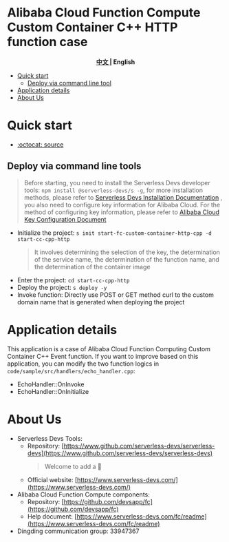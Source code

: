 # Alibaba Cloud Function Compute Custom Container C++ HTTP function case

<toc>

<p align="center"><b> <a href="./readme.md"> 中文 </a> | English </b></p>

- [Quick start](#Quick-start)
    - [Deploy via command line tool](#Deploy-via-command-line-tools)
- [Application details](#Application-details)
- [About Us](#About-Us)

</toc>

# Quick start

- [:octocat: source](https://github.com/devsapp/start-fc/tree/main/custom-container-function/fc-custom-container-http-cpp/src)

## Deploy via command line tools

> Before starting, you need to install the Serverless Devs developer tools: `npm install @serverless-devs/s -g`, for more installation methods, please refer to [Serverless Devs Installation Documentation](https://www.serverless-devs.com/serverless-devs/install) , you also need to configure key information for Alibaba Cloud. For the method of configuring key information, please refer to [Alibaba Cloud Key Configuration Document](https://www.serverless-devs.com/fc/config)

- Initialize the project: `s init start-fc-custom-container-http-cpp -d start-cc-cpp-http`
    > It involves determining the selection of the key, the determination of the service name, the determination of the function name, and the determination of the container image
- Enter the project: `cd start-cc-cpp-http`
- Deploy the project: `s deploy -y`
- Invoke function: Directly use POST or GET method curl to the custom domain name that is generated when deploying the project

# Application details

This application is a case of Alibaba Cloud Function Computing Custom Container C++ Event function. If you want to improve based on this application, you can modify the two function logics in `code/sample/src/handlers/echo_handler.cpp`:

- EchoHandler::OnInvoke
- EchoHandler::OnInitialize

# About Us

- Serverless Devs Tools:
    - Repository: [https://www.github.com/serverless-devs/serverless-devs](https://www.github.com/serverless-devs/serverless-devs)
      > Welcome to add a :star2:
    - Official website: [https://www.serverless-devs.com/](https://www.serverless-devs.com/)
- Alibaba Cloud Function Compute components:
    - Repository: [https://github.com/devsapp/fc](https://github.com/devsapp/fc)
    - Help document: [https://www.serverless-devs.com/fc/readme](https://www.serverless-devs.com/fc/readme)
- Dingding communication group: 33947367